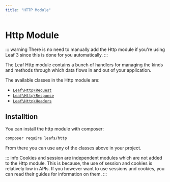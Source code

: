 ```yaml
---
title: "HTTP Module"
---
```


# Http Module

::: warning
There is no need to manually add the Http module if you're using Leaf 3 since this is done for you automatically.
:::

The Leaf Http module contains a bunch of handlers for managing the kinds and methods through which data flows in and out of your application.

The available classes in the Http module are:

- [`Leaf\Http\Request`](/docs/modules/http/request)
- [`Leaf\Http\Response`](/docs/modules/http/response)
- [`Leaf\Http\Headers`](/docs/modules/http/headers)

## Installtion

You can install the http module with composer:

```sh
composer require leafs/http
```

From there you can use any of the classes above in your project.

::: info
Cookies and session are independent modules which are not added to the Http module. This is because, the use of session and cookies is relatively low in APIs. If you however want to use sessions and cookies, you can read their guides for information on them.
:::
